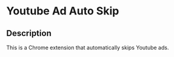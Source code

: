 # Youtube Ad Auto Skip

## Description

This is a Chrome extension that automatically skips Youtube ads.
